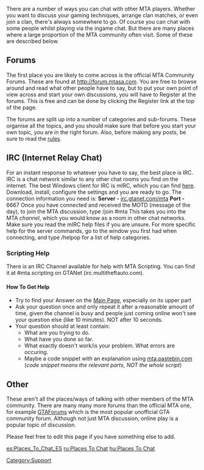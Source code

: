There are a number of ways you can chat with other MTA players. Whether you want to discuss your gaming techniques, arrange clan matches, or even join a clan, there's always somewhere to go. Of course you can chat with some people whilst playing via the ingame chat. But there are many places where a large proportion of the MTA community often visit. Some of these are described below.

Forums
------

The first place you are likely to come across is the official MTA Community Forums. These are found at [<http://forum.mtasa.com>](http://forum.mtasa.com). You are free to browse around and read what other people have to say, but to put your own point of view across and start your own discussions, you will have to Register at the forums. This is free and can be done by clicking the Register link at the top of the page.

The forums are split up into a number of categories and sub-forums. These organise all the topics, and you should make sure that before you start your own topic, you are in the right forum. Also, before making any posts, be sure to read the [rules](http://forum.mtasa.com/viewtopic.php?f=15&t=15740#p219286).

IRC (Internet Relay Chat)
-------------------------

For an instant response to whatever you have to say, the best place is IRC. IRC is a chat network similar to any other chat rooms you find on the internet. The best Windows client for IRC is mIRC, which you can find [here](http://www.mirc.com). Download, install, configure the settings and you are ready to go. The connection information you need is:
**Server -** [irc.gtanet.com/mta](irc://irc.gtanet.com/mta)
**Port -** 6667
Once you have connected and received the MOTD (message of the day), to join the MTA discussion, type /join \#mta This takes you into the MTA *channel*, which you would know as a room in other chat networks. Make sure you read the mIRC help files if you are unsure. For more specific help for the server commands, go to the window you first had when connecting, and type /helpop for a list of help categories.

### Scripting Help

There is an IRC Channel available for help with MTA Scripting. You can find it at \#mta.scripting on GTANet (irc.multitheftauto.com).

#### How To Get Help

-   Try to find your Answer on the [Main Page](/docs/main_page.md "wikilink"), especially on its upper part
-   Ask your question once and only repeat it after a reasonable amount of time, given the channel is busy and people just coming online won't see your question else (like 10 minutes). NOT after 10 seconds.
-   Your question should at least contain:
    -   What are you trying to do.
    -   What have you done so far.
    -   What exactly doesn't work/is your problem. What errors are occuring.
    -   Maybe a code snippet with an explanation using [mta.pastebin.com](http://mta.pastebin.com) (*code snippet means the relevant parts, NOT the whole script*)

Other
-----

These aren't all the places/ways of talking with other members of the MTA community. There are many many more forums than the official MTA one, for example [GTAForums](http://www.gtaforums.com) which is the most popular unofficial GTA community forum. Although not just MTA discussion, online play is a popular topic of discussion.

Please feel free to edit this page if you have something else to add.

[es:Places\_To\_Chat\_ES](/docs/es:places_to_chat_es.md "wikilink") [ru:Places To Chat](/docs/ru:places_to_chat.md "wikilink") [hu:Places To Chat](/docs/hu:places_to_chat.md "wikilink")

[Category:Support](/docs/category:support.md "wikilink")
